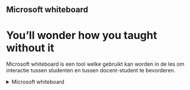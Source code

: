 ## Microsoft whiteboard
# You’ll wonder how you taught without it

Microsoft whiteboard is een tool welke gebruikt kan worden in de les om interactie tussen studenten en tussen docent-student te bevorderen.

<details>
<summary> Microsoft whiteboard  </summary>
<br>
Microsoft whiteboard is een tool waarmee studenten samen kunnen werken op een whiteboard. De docent kan van tevoren meerdere whiteboard aanmaken en met de studenten meekijken.
</details>
